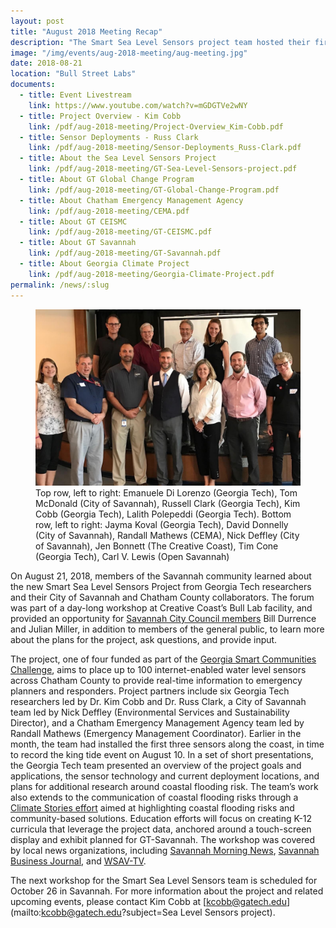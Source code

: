 ```yaml
---
layout: post
title: "August 2018 Meeting Recap"
description: "The Smart Sea Level Sensors project team hosted their first public forum to share how CEMA officials, City of Savannah officials, and Georgia Tech scientists and engineers are working together to install a network of internet-enabled sea level sensors across Chatham County. The real-time data on coastal flooding will be used to create tools for emergency planning and response."
image: "/img/events/aug-2018-meeting/aug-meeting.jpg"
date: 2018-08-21
location: "Bull Street Labs"
documents:
  - title: Event Livestream
    link: https://www.youtube.com/watch?v=mGDGTVe2wNY
  - title: Project Overview - Kim Cobb
    link: /pdf/aug-2018-meeting/Project-Overview_Kim-Cobb.pdf
  - title: Sensor Deployments - Russ Clark
    link: /pdf/aug-2018-meeting/Sensor-Deployments_Russ-Clark.pdf
  - title: About the Sea Level Sensors Project
    link: /pdf/aug-2018-meeting/GT-Sea-Level-Sensors-project.pdf
  - title: About GT Global Change Program
    link: /pdf/aug-2018-meeting/GT-Global-Change-Program.pdf
  - title: About Chatham Emergency Management Agency
    link: /pdf/aug-2018-meeting/CEMA.pdf
  - title: About GT CEISMC
    link: /pdf/aug-2018-meeting/GT-CEISMC.pdf
  - title: About GT Savannah
    link: /pdf/aug-2018-meeting/GT-Savannah.pdf
  - title: About Georgia Climate Project
    link: /pdf/aug-2018-meeting/Georgia-Climate-Project.pdf
permalink: /news/:slug
---
```


<figure class="figure">
  <img class="img-fluid" src="/img/events/aug-2018-meeting/aug-meeting.jpg" alt="Participants of the Aug 21 meeting in Savannah, GA">
  <figcaption class="figure-caption">Top row, left to right: Emanuele Di Lorenzo (Georgia Tech), Tom McDonald (City of Savannah), Russell Clark (Georgia Tech), Kim Cobb (Georgia Tech), Lalith Polepeddi (Georgia Tech). Bottom row, left to right: Jayma Koval (Georgia Tech), David Donnelly (City of Savannah), Randall Mathews (CEMA), Nick Deffley (City of Savannah), Jen Bonnett (The Creative Coast), Tim Cone (Georgia Tech), Carl V. Lewis (Open Savannah)</figcaption>
</figure>

On August 21, 2018, members of the Savannah community learned about the new Smart Sea Level Sensors Project from Georgia Tech researchers and their City of Savannah and Chatham County collaborators. The forum was part of a day-long workshop at Creative Coast’s Bull Lab facility, and provided an opportunity for [Savannah City Council members](https://www.savannahga.gov/909/Council-Biographies) Bill Durrence and Julian Miller, in addition to members of the general public, to learn more about the plans for the project, ask questions, and provide input.

The project, one of four funded as part of the [Georgia Smart Communities Challenge](http://smartcities.gatech.edu/georgia-smart), aims to place up to 100 internet-enabled water level sensors across Chatham County to provide real-time information to emergency planners and responders. Project partners include six Georgia Tech researchers led by Dr. Kim Cobb and Dr. Russ Clark, a City of Savannah team led by Nick Deffley (Environmental Services and Sustainability Director), and a Chatham Emergency Management Agency team led by Randall Mathews (Emergency Management Coordinator). Earlier in the month, the team had installed the first three sensors along the coast, in time to record the king tide event on August 10. In a set of short presentations, the Georgia Tech team presented an overview of the project goals and applications, the sensor technology and current deployment locations, and plans for additional research around coastal flooding risk. The team’s work also extends to the communication of coastal flooding risks through a [Climate Stories effort](https://stories.georgiaclimateproject.org/) aimed at highlighting coastal flooding risks and community-based solutions. Education efforts will focus on creating K-12 curricula that leverage the project data, anchored around a touch-screen display and exhibit planned for GT-Savannah. The workshop was covered by local news organizations, including [Savannah Morning News](http://www.savannahnow.com/news/20180629/new-sensors-will-detect-flooding-as-it-happens-in-chatham), [Savannah Business Journal](https://www.savannahbusinessjournal.com/news-categories/68-state-regional-news/8372-aug-21-smart-sea-level-tools-for-emergency-response-planning-installed-as-part-of-smart-communities-collaboration.html), and [WSAV-TV](https://www.wsav.com/news/local-news/group-deploys-sea-level-sensor-program-to-get-ahead-of-the-storm/1390863505_).

The next workshop for the Smart Sea Level Sensors team is scheduled for October 26 in Savannah. For more information about the project and related upcoming events, please contact Kim Cobb at [kcobb@gatech.edu](mailto:kcobb@gatech.edu?subject=Sea Level Sensors project).
